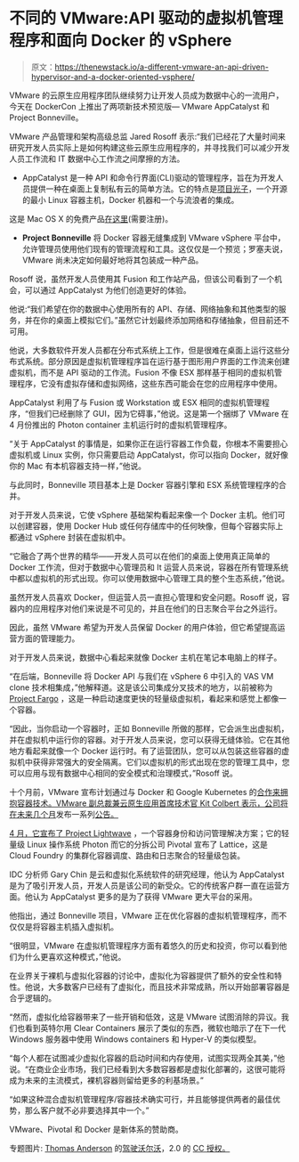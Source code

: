 # 不同的 VMware:API 驱动的虚拟机管理程序和面向 Docker 的 vSphere

> 原文：<https://thenewstack.io/a-different-vmware-an-api-driven-hypervisor-and-a-docker-oriented-vsphere/>

VMware 的云原生应用程序团队继续努力让开发人员成为数据中心的一流用户，今天在 DockerCon 上推出了两项新技术预览版— VMware AppCatalyst 和 Project Bonneville。

VMware 产品管理和架构高级总监 Jared Rosoff 表示:“我们已经花了大量时间来研究开发人员实际上是如何构建这些云原生应用程序的，并寻找我们可以减少开发人员工作流和 IT 数据中心工作流之间摩擦的方法。

*   AppCatalyst 是一种 API 和命令行界面(CLI)驱动的管理程序，旨在为开发人员提供一种在桌面上复制私有云的简单方法。它的特点是[项目光子](https://thenewstack.io/the-role-for-vmwares-project-fargo-in-the-docker-ecosystem/)，一个开源的最小 Linux 容器主机，Docker 机器和一个与流浪者的集成。

这是 Mac OS X 的免费产品[在这里](http://www.vmware.com/go/communities-appcatalyst)(需要注册)。

*   **Project Bonneville** 将 Docker 容器无缝集成到 VMware vSphere 平台中，允许管理员使用他们现有的管理流程和工具。这仅仅是一个预览；罗塞夫说，VMware 尚未决定如何最好地将其包装成一种产品。

Rosoff 说，虽然开发人员使用其 Fusion 和工作站产品，但该公司看到了一个机会，可以通过 AppCatalyst 为他们创造更好的体验。

他说:“我们希望在你的数据中心使用所有的 API、存储、网络抽象和其他类型的服务，并在你的桌面上模拟它们。”虽然它计划最终添加网络和存储抽象，但目前还不可用。

他说，大多数软件开发人员都在分布式系统上工作，但是很难在桌面上运行这些分布式系统。部分原因是虚拟机管理程序旨在运行基于图形用户界面的工作流来创建虚拟机，而不是 API 驱动的工作流。Fusion 不像 ESX 那样基于相同的虚拟机管理程序，它没有虚拟存储和虚拟网络，这些东西可能会在您的应用程序中使用。

AppCatalyst 利用了与 Fusion 或 Workstation 或 ESX 相同的虚拟机管理程序，“但我们已经删除了 GUI，因为它碍事，”他说。这是第一个捆绑了 VMware 在 4 月份推出的 Photon container 主机运行时的虚拟机管理程序。

“关于 AppCatalyst 的事情是，如果你正在运行容器工作负载，你根本不需要担心虚拟机或 Linux 实例，你只需要启动 AppCatalyst，你可以指向 Docker，就好像你的 Mac 有本机容器支持一样，”他说。

与此同时，Bonneville 项目基本上是 Docker 容器引擎和 ESX 系统管理程序的合并。

对于开发人员来说，它使 vSphere 基础架构看起来像一个 Docker 主机。他们可以创建容器，使用 Docker Hub 或任何存储库中的任何映像，但每个容器实际上都通过 vSphere 封装在虚拟机中。

“它融合了两个世界的精华——开发人员可以在他们的桌面上使用真正简单的 Docker 工作流，但对于数据中心管理员和 It 运营人员来说，容器在所有管理系统中都以虚拟机的形式出现。你可以使用数据中心管理工具的整个生态系统，”他说。

虽然开发人员喜欢 Docker，但运营人员一直担心管理和安全问题。Rosoff 说，容器内的应用程序对他们来说是不可见的，并且在他们的日志聚合平台之外运行。

因此，虽然 VMware 希望为开发人员保留 Docker 的用户体验，但它希望提高运营方面的管理能力。

对于开发人员来说，数据中心看起来就像 Docker 主机在笔记本电脑上的样子。

“在后端，Bonneville 将 Docker API 与我们在 vSphere 6 中引入的 VAS VM clone 技术相集成，”他解释道。这是该公司集成分叉技术的地方，以前被称为 [Project Fargo](https://thenewstack.io/the-role-for-vmwares-project-fargo-in-the-docker-ecosystem/) ，这是一种启动速度更快的轻量级虚拟机，看起来和感觉上都像一个容器。

“因此，当你启动一个容器时，正如 Bonneville 所做的那样，它会派生出虚拟机，并在虚拟机中运行你的容器。对于开发人员来说，您可以获得无缝体验。它在其他地方看起来就像一个 Docker 运行时。有了运营团队，您可以从包装这些容器的虚拟机中获得非常强大的安全隔离。它们以虚拟机的形式出现在您的管理工具中，您可以应用与现有数据中心相同的安全模式和治理模式，”Rosoff 说。

十个月前，VMware 宣布计划通过与 Docker 和 Google Kubernetes 的[合作来拥抱容器技术。VMware 副总裁兼云原生应用首席技术官 Kit Colbert 表示，公司将在未来几个月](https://thenewstack.io/vmware-teams-with-docker-and-google-further-boosting-the-container-ecosystem/)发布一系列[公告。](https://thenewstack.io/amid-container-vs-vm-hype-vmware-draws-docker-closer/)

[4 月，它宣布了 Project Lightwave](https://thenewstack.io/vmware-announces-cloud-native-tools/) ，一个容器身份和访问管理解决方案；它的轻量级 Linux 操作系统 Photon 而它的分拆公司 Pivotal 宣布了 Lattice，这是 Cloud Foundry 的集群化容器调度、路由和日志聚合的轻量级包装。

IDC 分析师 Gary Chin 是云和虚拟化系统软件的研究经理，他认为 AppCatalyst 是为了吸引开发人员，开发人员是该公司的新受众。它的传统客户群一直在运营方面。他认为 AppCatalyst 更多的是为了获得 VMware 更大平台的采用。

他指出，通过 Bonneville 项目，VMware 正在优化容器的虚拟机管理程序，而不仅仅是将容器主机插入虚拟机。

“很明显，VMware 在虚拟机管理程序方面有着悠久的历史和投资，你可以看到他们为什么更喜欢这种模式，”他说。

在业界关于裸机与虚拟化容器的讨论中，虚拟化为容器提供了额外的安全性和特性。他说，大多数客户已经有了虚拟化，而且技术非常成熟，所以开始部署容器是合乎逻辑的。

“然而，虚拟化给容器带来了一些开销和低效，这是 VMware 试图消除的异议。我们也看到英特尔用 Clear Containers 展示了类似的东西，微软也暗示了在下一代 Windows 服务器中使用 Windows containers 和 Hyper-V 的类似模型。

“每个人都在试图减少虚拟化容器的启动时间和内存使用，试图实现两全其美，”他说。“在商业企业市场，我们已经看到大多数容器都是虚拟化部署的，这很可能将成为未来的主流模式，裸机容器则留给更多的利基场景。”

“如果这种混合虚拟机管理程序/容器技术确实可行，并且能够提供两者的最佳优势，那么客户就不必非要选择其中一个。”

VMware、Pivotal 和 Docker 是新体系的赞助商。

专题图片: [Thomas Anderson](https://www.flickr.com/photos/senoranderson/) 的[驾驶沃尔沃](https://www.flickr.com/photos/senoranderson/3363262014/in/photolist-68cAC7-qApHxE-kATkk-9w8eWL-3f2msW-4x2VzV-57CQyi-scyJrC-dtNMk2-6qnFNw-39cTno-5yoD2z-nWLzWw-5ysWZE-94DQwV-meZASP-dcr6LN-95ZYQH-sPhey-p29BJ2-6HsUwj-nK5Uuy-ekmC86-qrcSxK-fnu1NJ-dC4vsD-pQoLRf-6YWwXp-jH3uEM-8PEwKj-dGFJ4M-b5nAqK-cfs16N-meZE2e-dHT3Q3-vRLVd-iNmvEe-pLnSeN-dYdqhF-95sjWq-sYsSp-o5UjiH-o1bEXY-5c57BW-qutH67-dum3Ah-wEM4b-aNMMCt-5a5XJH-ss52zb)，2.0 的 [CC 授权。](https://creativecommons.org/licenses/by/2.0/)

<svg xmlns:xlink="http://www.w3.org/1999/xlink" viewBox="0 0 68 31" version="1.1"><title>Group</title> <desc>Created with Sketch.</desc></svg>